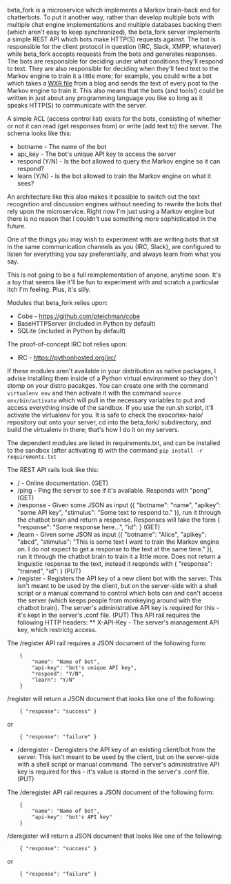 beta_fork is a microservice which implements a Markov brain-back end for chatterbots.  To put it another way, rather than develop multiple bots with multiple chat engine implementations and multiple databases backing them (which aren't easy to keep synchronized), the beta_fork server implements a simple REST API which bots make HTTP(S) requests against.  The bot is responsible for the client protocol in question (IRC, Slack, XMPP, whatever) while beta_fork accepts requests from the bots and generates responses.  The bots are responsible for deciding under what conditions they'll respond to text.  They are also responsible for deciding when they'll feed text to the Markov engine to train it a little more; for example, you could write a bot which takes a [WXR file](https://codex.wordpress.org/Tools_Export_Screen) from a blog and sends the text of every post to the Markov engine to train it.  This also means that the bots (and tools!) could be written in just about any programming language you like so long as it speaks HTTP(S) to communicate with the server.

A simple ACL (access control list) exists for the bots, consisting of whether or not it can read (get responses from) or write (add text to) the server.  The schema looks like this:

* botname - The name of the bot
* api_key - The bot's unique API key to access the server
* respond (Y/N) - Is the bot allowed to query the Markov engine so it can respond?
* learn (Y/N) - Is the bot allowed to train the Markov engine on what it sees?

An architecture like this also makes it possible to switch out the text recognition and discussion engines without needing to rewrite the bots that rely upon the microservice.  Right now I'm just using a Markov engine but there is no reason that I couldn't use something more sophisticated in the future.

One of the things you may wish to experiment with are writing bots that sit in the same communication channels as you (IRC, Slack), are configured to listen for everything you say preferentially, and always learn from what you say.

This is not going to be a full reimplementation of anyone, anytime soon.  It's a toy that seems like it'll be fun to experiment with and scratch a particular itch I'm feeling.  Plus, it's silly.

Modules that beta_fork relies upon:

* Cobe - https://github.com/pteichman/cobe
* BaseHTTPServer (included in Python by default)
* SQLite (included in Python by default)

The proof-of-concept IRC bot relies upon:

* IRC - https://pythonhosted.org/irc/

If these modules aren't available in your distribution as native packages, I advise installing them inside of a Python virtual environment so they don't stomp on your distro pacakges.  You can create one with the command `virtualenv env` and then activate it with the command `source env/bin/activate` which will pull in the necessary variables to put and access everything inside of the sandbox.  If you use the run.sh script, it'll activate the virtualenv for you.  It is safe to check the exocortex-halo/ repository out onto your server, cd into the beta_fork/ subdirectory, and build the virtualenv in there; that's how I do it on my servers.

The dependent modules are listed in requirements.txt, and can be installed to the sandbox (after activating it) with the command `pip install -r requirements.txt`

The REST API rails look like this:

* / - Online documentation. (GET)
* /ping - Ping the server to see if it's available.  Responds with "pong" (GET)
* /response - Given some JSON as input ({ "botname": "name", "apikey": "some API key", "stimulus": "Some text to respond to." }), run it through the chatbot brain and return a response.  Responses will take the form { "response": "Some response here...", "id": <HTTP response code> }  (GET)
* /learn - Given some JSON as input ({ "botname": "Alice", "apikey": "abcd", "stimulus": "This is some text I want to train the Markov engine on. I do not expect to get a response to the text at the same time." }), run it through the chatbot brain to train it a little more.  Does not return a linguistic response to the text, instead it responds with { "response": "trained", "id": <HTTP response code> }  (PUT)
* /register - Registers the API key of a new client bot with the server.  This isn't meant to be used by the client, but on the server-side with a shell script or a manual command to control which bots can and can't access the server (which keeps people from monkeying around with the chatbot brain).  The server's administrative API key is required for this - it's kept in the server's .conf file.  (PUT)  This API rail requires the following HTTP headers:
** X-API-Key - The server's management API key, which restrictg access.

The /register API rail requires a JSON document of the following form:

```
    {
        "name": "Name of bot",
        "api-key": "bot's unique API key",
        "respond": "Y/N",
        "learn": "Y/N"
    }
```

/register will return a JSON document that looks like one of the following:

```
    { "response": "success" }
```

or

```
    { "response": "failure" }
```

* /deregister - Deregisters the API key of an existing client/bot from the server.  This isn't meant to be used by the client, but on the server-side with a shell script or manual command.  The server's administrative API key is required for this - it's value is stored in the server's .conf file.  (PUT)

The /deregister API rail requires a JSON document of the following form:

```
    {
        "name": "Name of bot",
        "api-key": "bot's API key"
    }
```

/deregister will return a JSON document that looks like one of the following:

```
    { "response": "success" }
```

or

```
    { "response": "failure" }
```

